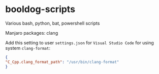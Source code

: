 # booldog-scripts
Various bash, python, bat, powershell scripts

Manjaro packages:
clang

Add this setting to user `settings.json` for `Visual Studio Code` for using system `clang-format`:
```json
{
"C_Cpp.clang_format_path": "/usr/bin/clang-format"
}
```